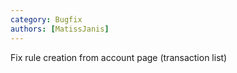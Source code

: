 ```yaml
---
category: Bugfix
authors: [MatissJanis]
---
```


Fix rule creation from account page (transaction list)
